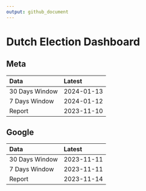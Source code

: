 ```yaml
---
output: github_document
---
```


# Dutch Election Dashboard



## Meta


|Data           |Latest     |
|:--------------|:----------|
|30 Days Window |2024-01-13 |
|7 Days Window  |2024-01-12 |
|Report         |2023-11-10 |

## Google


|Data           |Latest     |
|:--------------|:----------|
|30 Days Window |2023-11-11 |
|7 Days Window  |2023-11-11 |
|Report         |2023-11-14 |
